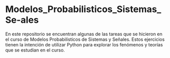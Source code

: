 # Modelos_Probabilisticos_Sistemas_Se-ales

En este repositorio se encuentran algunas de las tareas que se hicieron en el curso de Modelos Probabilísticos de Sistemas y Señales. Estos ejercicios tienen la intención de utilizar Python para explorar los fenómenos y teorías que se estudian en el curso.
